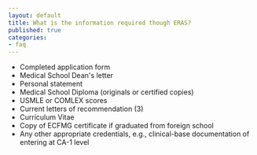 ```yaml
---
layout: default
title: What is the information required though ERAS?
published: true
categories:
- faq
---
```


- Completed application form
- Medical School Dean's letter
- Personal statement
- Medical School Diploma (originals or certified copies)
- USMLE or COMLEX scores
- Current letters of recommendation (3)
- Curriculum Vitae
- Copy of ECFMG certificate if graduated from foreign school
- Any other appropriate credentials, e.g., clinical-base documentation of entering at CA-1 level